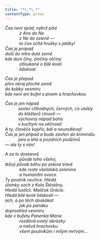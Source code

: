 ```yaml
---
title: "*\_*\_*"
contentType: prose
---
```


<section>

_Čas není spád, nýbrž pád  
            z Ano do Ne  
            z Ne do zeleně —  
            to čas sčítá hrušky s jablky!  
Čas je propad  
dolů do nitra duté země  
kde duní činy, zločiny otčiny  
            otloukané o bílé kosti  
            lidskosti_

</section>

<section>

_Čas je přepad  
přes okraj ploché země  
do kobky vesmíru  
kde není ani bufet s pivem a hrachovkou_

</section>

<section>

_Čas je jen nápad  
           sester ctihodných, černých, co utekly  
           do klášterů ctnosti —  
           výchovný nápad boha  
           v kuchyni na věčnosti  
A ty, člověče kopřiv, bdi a neumdlévej!  
Čas je jen případ a bude zavřen do kriminálu  
           jara a léta a pozdních podzimů  
— ale ty s ním!_

</section>

<section>

_A za to dostaneš  
            půvab toho všeho,  
tklivý půvab běhu po zelené trávě  
            kde roste všelidská zelenina  
            a humanitní ovoce.  
Ty poutník nechce. Hledá  
úlomky soch z Kola Štěstěny.  
Hledá Iustícii. Malíček Grácie.  
Hledá bílé kosti lidskosti —  
ach, a po těch doskákat  
            jak po panáku  
doprostřed vesmíru  
kde v bufetu Panenka Maria  
            rozdává svatý obrázky  
            a nalívá hrachovku  
            všem poutníkům i milým mrtvým…_

</section>
